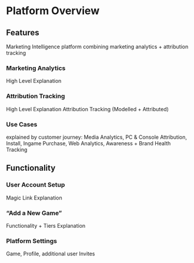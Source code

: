 # Platform Overview

## Features

Marketing Intelligence platform combining marketing analytics + attribution tracking

### Marketing Analytics

High Level Explanation 

### Attribution Tracking

High Level Explanation Attribution Tracking (Modelled + Attributed)

### Use Cases

explained by customer journey: Media Analytics, PC & Console Attribution, Install, Ingame Purchase, Web Analytics, Awareness + Brand Health Tracking

## Functionality

### User Account Setup 

Magic Link Explanation

### “Add a  New Game” 

Functionality + Tiers Explanation

### Platform Settings 

Game, Profile, additional user Invites
